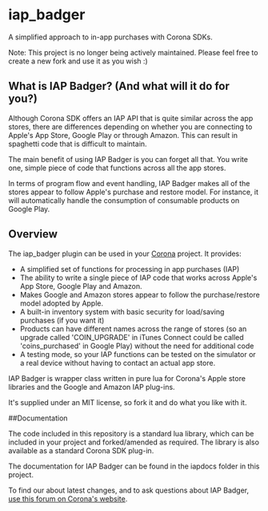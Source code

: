 # iap_badger
A simplified approach to in-app purchases with Corona SDKs.

Note: This project is no longer being actively maintained. Please feel free to create a new fork and use it as you wish :)

## What is IAP Badger? (And what will it do for you?)

Although Corona SDK offers an IAP API that is quite similar across the app stores, there are differences depending on whether you are connecting to Apple's App Store, Google Play or through Amazon.  This can result in spaghetti code that is difficult to maintain.

The main benefit of using IAP Badger is you can forget all that.  You write one, simple piece of code that functions across all the app stores.

In terms of program flow and event handling, IAP Badger makes all of the stores appear to follow Apple's purchase and restore model.  For instance, it will automatically handle the consumption of consumable products on Google Play.


## Overview

The iap_badger plugin can be used in your [Corona](https://coronalabs.com/products/corona-sdk/) project.  It provides:

* A simplified set of functions for processing in app purchases (IAP)
* The ability to write a single piece of IAP code that works across Apple's App Store, Google Play and Amazon.
* Makes Google and Amazon stores appear to follow the purchase/restore model adopted by Apple.
* A built-in inventory system with basic security for load/saving purchases (if you want it)
* Products can have different names across the range of stores (so an upgrade called 'COIN_UPGRADE' in iTunes  Connect could be called 'coins_purchased' in Google Play) without the need for additional code
* A testing mode, so your IAP functions can be tested on the simulator or a real device without having to contact an actual app store.

IAP Badger is wrapper class written in pure lua for Corona's Apple store libraries and the Google and Amazon IAP plug-ins.

It's supplied under an MIT license, so fork it and do what you like with it.


##Documentation

The code included in this repository is a standard lua library, which can be included in your project and forked/amended as required.  The library is also available as a standard Corona SDK plug-in.

The documentation for IAP Badger can be found in the iapdocs folder in this project.

To find our about latest changes, and to ask questions about IAP Badger, [use this forum on Corona's website](https://forums.coronalabs.com/topic/59137-iap-badger-a-unified-approach-to-in-app-purchases/).
